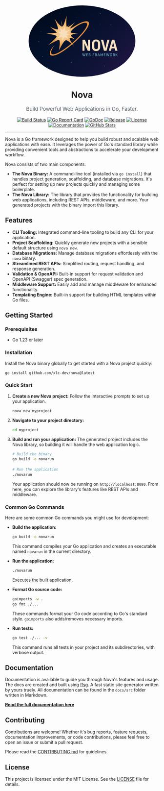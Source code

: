 <p align="center">
  <a href="https://github.com/xlc-dev/nova">
    <img src="./www/src/static/img/nova.png" alt="Nova Logo" width="350" style="border-radius: 50%;">
  </a>
</p>

<h1 align="center">Nova</h1>

<p align="center" style="font-size: 1.2em; color: #586069;">
  Build Powerful Web Applications in Go, Faster.
</p>

<p align="center">
  <a href="https://github.com/xlc-dev/nova/actions"><img src="https://img.shields.io/github/actions/workflow/status/xlc-dev/nova/cicd.yml?branch=main&style=for-the-badge&logo=githubactions&logoColor=white" alt="Build Status"></a>
  <a href="https://goreportcard.com/report/github.com/xlc-dev/nova"><img src="https://img.shields.io/badge/Go%20Report%20Card-A%2B-brightgreen?style=for-the-badge&logo=go&logoColor=white" alt="Go Report Card"></a>
  <a href="https://pkg.go.dev/github.com/xlc-dev/nova"><img src="https://img.shields.io/badge/go.dev-reference-007d9c?style=for-the-badge&logo=go&logoColor=white" alt="GoDoc"></a>
  <a href="https://github.com/xlc-dev/nova/releases"><img src="https://img.shields.io/github/v/release/xlc-dev/nova?style=for-the-badge&logo=github&logoColor=white" alt="Release"></a>
  <a href="./LICENSE"><img src="https://img.shields.io/github/license/xlc-dev/nova?style=for-the-badge&color=blue" alt="License"></a>
  <a href="https://xlc-dev.github.io/nova/book"><img src="https://img.shields.io/badge/📖-Documentation-informational?style=for-the-badge" alt="Documentation"></a>
  <a href="https://github.com/xlc-dev/nova/stargazers"><img src="https://img.shields.io/github/stars/xlc-dev/nova?style=for-the-badge&color=gold&logo=github" alt="GitHub Stars"></a>
</p>

---

Nova is a Go framework designed to help you build robust and scalable web applications with ease. It leverages the power of Go's standard library while providing convenient tools and abstractions to accelerate your development workflow.

Nova consists of two main components:

- **The Nova Binary:** A command-line tool (installed via `go install`) that handles project generation, scaffolding, and database migrations. It's perfect for setting up new projects quickly and managing some boilerplate.
- **The Nova Library:** The library that provides the functionality for building web applications, including REST APIs, middleware, and more. Your generated projects with the binary import this library.

## Features

- **CLI Tooling:** Integrated command-line tooling to build any CLI for your application.
- **Project Scaffolding:** Quickly generate new projects with a sensible default structure using `nova new`.
- **Database Migrations:** Manage database migrations effortlessly with the `nova` binary.
- **Streamlined REST APIs:** Simplified routing, request handling, and response generation.
- **Validation & OpenAPI:** Built-in support for request validation and OpenAPI (Swagger) spec generation.
- **Middleware Support:** Easily add and manage middleware for enhanced functionality.
- **Templating Engine:** Built-in support for building HTML templates within Go files.

## Getting Started

### Prerequisites

- Go 1.23 or later

### Installation

Install the Nova binary globally to get started with a Nova project quickly:

```sh
go install github.com/xlc-dev/nova@latest
```

### Quick Start

1.  **Create a new Nova project:**
    Follow the interactive prompts to set up your application.

    ```sh
    nova new myproject
    ```

2.  **Navigate to your project directory:**

    ```sh
    cd myproject
    ```

3.  **Build and run your application:**
    The generated project includes the Nova library, so building it will handle the web application logic.

    ```sh
    # Build the binary
    go build -o novarun

    # Run the application
    ./novarun
    ```

    Your application should now be running on `http://localhost:8080`. From here, you can explore the library's features like REST APIs and middleware.

### Common Go Commands

Here are some common Go commands you might use for development:

- **Build the application:**

  ```sh
  go build -o novarun
  ```

  This command compiles your Go application and creates an executable named `novarun` in the current directory.

- **Run the application:**

  ```sh
  ./novarun
  ```

  Executes the built application.

- **Format Go source code:**

  ```sh
  goimports -w .
  go fmt ./...
  ```

  These commands format your Go code according to Go's standard style. `goimports` also adds/removes necessary imports.

- **Run tests:**
  ```sh
  go test ./... -v
  ```
  This command runs all tests in your project and its subdirectories, with verbose output.

## Documentation

Documentation is available to guide you through Nova's features and usage. The docs are created and built using [ffsg](https://xlc-dev.github.io/fssg/).
A fast static site generator written by yours truely.
All documentation can be found in the `docs/src` folder written in Markdown.

**[Read the full documentation here](https://xlc-dev.github.io/nova/docs)**

## Contributing

Contributions are welcome! Whether it's bug reports, feature requests, documentation improvements, or code contributions, please feel free to open an issue or submit a pull request.

Please read the [CONTRIBUTING.md](./CONTRIBUTING.md) for guidelines.

## License

This project is licensed under the MIT License. See the [LICENSE](./LICENSE) file for details.
